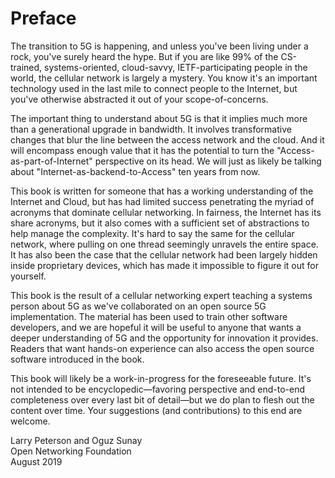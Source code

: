 # Preface

The transition to 5G is happening, and unless you've been living under
a rock, you've surely heard the hype. But if you are like 99% of
the CS-trained, systems-oriented, cloud-savvy, IETF-participating
people in the world, the cellular network is largely a mystery. You
know it's an important technology used in the last mile to connect
people to the Internet, but you've otherwise abstracted it out of your
scope-of-concerns.

The important thing to understand about 5G is that it implies much
more than a generational upgrade in bandwidth. It involves
transformative changes that blur the line between the access network
and the cloud. And it will encompass enough value that it has the
potential to turn the "Access-as-part-of-Internet" perspective on its
head. We will just as likely be talking about
"Internet-as-backend-to-Access" ten years from now.

This book is written for someone that has a working understanding of
the Internet and Cloud, but has had limited success penetrating the
myriad of acronyms that dominate cellular networking. In fairness, the
Internet has its share acronyms, but it also comes with a sufficient
set of abstractions to help manage the complexity. It's hard to say
the same for the cellular network, where pulling on one thread
seemingly unravels the entire space. It has also been the case that
the cellular network had been largely hidden inside proprietary
devices, which has made it impossible to figure it out for yourself.

This book is the result of a cellular networking expert teaching a
systems person about 5G as we've collaborated on an open source
5G implementation. The material has been used to train other
software developers, and we are hopeful it will be useful to anyone
that wants a deeper understanding of 5G and the opportunity for
innovation it provides. Readers that want hands-on experience can also
access the open source software introduced in the book.

This book will likely be a work-in-progress for the foreseeable
future. It's not intended to be encyclopedic—favoring perspective
and end-to-end completeness over every last bit of detail—but we do
plan to flesh out the content over time. Your suggestions (and
contributions) to this end are welcome.

Larry Peterson and Oguz Sunay  
Open Networking Foundation  
August 2019

